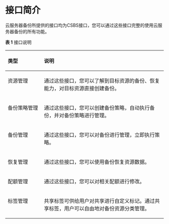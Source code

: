 # 接口简介<a name="ZH-CN_TOPIC_0061309492"></a>

云服务器备份所提供的接口均为CSBS接口，您可以通过这些接口完整的使用云服务器备份的所有功能。

**表 1**  接口说明

<a name="table5876102613294"></a>
<table><thead align="left"><tr id="row3878122616298"><th class="cellrowborder" valign="top" width="22.89%" id="mcps1.2.3.1.1"><p id="p68781126182914"><a name="p68781126182914"></a><a name="p68781126182914"></a><strong id="b125201844173712"><a name="b125201844173712"></a><a name="b125201844173712"></a>类型</strong></p>
</th>
<th class="cellrowborder" valign="top" width="77.11%" id="mcps1.2.3.1.2"><p id="p158781726112914"><a name="p158781726112914"></a><a name="p158781726112914"></a><strong id="b15203449370"><a name="b15203449370"></a><a name="b15203449370"></a>说明</strong></p>
</th>
</tr>
</thead>
<tbody><tr id="row148781026122919"><td class="cellrowborder" valign="top" width="22.89%" headers="mcps1.2.3.1.1 "><p id="p128788265295"><a name="p128788265295"></a><a name="p128788265295"></a>资源管理</p>
</td>
<td class="cellrowborder" valign="top" width="77.11%" headers="mcps1.2.3.1.2 "><p id="p1810154210242"><a name="p1810154210242"></a><a name="p1810154210242"></a>通过这些接口，您可以了解到目标资源的备份、恢复能力，对目标资源直接创建备份。</p>
</td>
</tr>
<tr id="row9878726192911"><td class="cellrowborder" valign="top" width="22.89%" headers="mcps1.2.3.1.1 "><p id="p17341921193318"><a name="p17341921193318"></a><a name="p17341921193318"></a>备份策略管理</p>
</td>
<td class="cellrowborder" valign="top" width="77.11%" headers="mcps1.2.3.1.2 "><p id="p14101184217244"><a name="p14101184217244"></a><a name="p14101184217244"></a>通过这些接口，您可以创建备份策略，自动执行备份，并对备份策略进行管理。</p>
</td>
</tr>
<tr id="row9878172662914"><td class="cellrowborder" valign="top" width="22.89%" headers="mcps1.2.3.1.1 "><p id="p1310194211243"><a name="p1310194211243"></a><a name="p1310194211243"></a>备份管理</p>
</td>
<td class="cellrowborder" valign="top" width="77.11%" headers="mcps1.2.3.1.2 "><p id="p58589475242"><a name="p58589475242"></a><a name="p58589475242"></a>通过这些接口，您可以对备份进行管理，立即执行策略。</p>
</td>
</tr>
<tr id="row117351143103220"><td class="cellrowborder" valign="top" width="22.89%" headers="mcps1.2.3.1.1 "><p id="p15101134272411"><a name="p15101134272411"></a><a name="p15101134272411"></a>恢复管理</p>
</td>
<td class="cellrowborder" valign="top" width="77.11%" headers="mcps1.2.3.1.2 "><p id="p610144252418"><a name="p610144252418"></a><a name="p610144252418"></a>通过这些接口，您可以使用备份恢复资源数据。</p>
</td>
</tr>
<tr id="row11736144363213"><td class="cellrowborder" valign="top" width="22.89%" headers="mcps1.2.3.1.1 "><p id="p51011542102411"><a name="p51011542102411"></a><a name="p51011542102411"></a>配额管理</p>
</td>
<td class="cellrowborder" valign="top" width="77.11%" headers="mcps1.2.3.1.2 "><p id="p20101542202416"><a name="p20101542202416"></a><a name="p20101542202416"></a>通过这些接口，您可以对相关配额进行修改。</p>
</td>
</tr>
<tr id="row1685181354019"><td class="cellrowborder" valign="top" width="22.89%" headers="mcps1.2.3.1.1 "><p id="p768516135406"><a name="p768516135406"></a><a name="p768516135406"></a>标签管理</p>
</td>
<td class="cellrowborder" valign="top" width="77.11%" headers="mcps1.2.3.1.2 "><p id="p15283184417460"><a name="p15283184417460"></a><a name="p15283184417460"></a>共享标签可供给用户对共享进行自定义标记。通过共享标签，用户可以自由地对备份资源分类管理。</p>
</td>
</tr>
</tbody>
</table>

